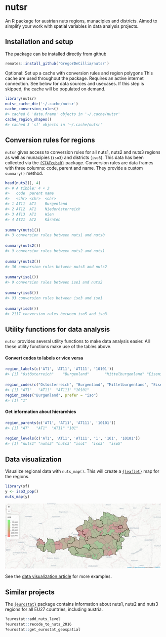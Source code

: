 
# nutsr

An R package for austrian nuts regions, munacipies and districts. Aimed
to simplify your work with spatial variables in data analysis projects.

## Installation and setup

The package can be installed directly from github

``` r
remotes::install_github('GregorDeCillia/nutsr')
```

Optional: Set up a cache with conversion rules and region polygons This
cache are used throughout the package. Requires an active internet
connection. See below for data sources and usecases. If this step is
skipped, the cache will be populated on demand.

``` r
library(nutsr)
nutsr_cache_dir('~/.cache/nutsr')
cache_conversion_rules()
#> cached 6 'data.frame' objects in '~/.cache/nutsr'
cache_region_shapes()
#> cached 3 'sf' objects in '~/.cache/nutsr'
```

## Conversion rules for regions

`nutsr` gives access to conversion rules for all nuts1, nuts2 and nuts3
regions as well as munacipies (`iso3`) and districts (`iso5`). This data
has been collected via the
[`{STATcubeR}`](https://statistikat.github.io/STATcubeR/) package.
Conversion rules are data frames with three columns: code, parent and
name. They provide a custom `summary()` method.

``` r
head(nuts2(), 4)
#> # A tibble: 4 × 3
#>   code  parent name            
#>   <chr> <chr>  <chr>           
#> 1 AT11  AT1    Burgenland      
#> 2 AT12  AT1    Niederösterreich
#> 3 AT13  AT1    Wien            
#> 4 AT21  AT2    Kärnten

summary(nuts1())
#> 3 conversion rules between nuts1 and nuts0

summary(nuts2())
#> 9 conversion rules between nuts2 and nuts1

summary(nuts3())
#> 36 conversion rules between nuts3 and nuts2

summary(iso1())
#> 9 conversion rules between iso1 and nuts2

summary(iso3())
#> 93 conversion rules between iso3 and iso1

summary(iso5())
#> 2117 conversion rules between iso5 and iso3
```

## Utility functions for data analysis

`nutsr` provides several utility functions to make data analysis easier.
All these utility functions make use of the tables above.

#### Convert codes to labels or vice versa

``` r
region_labels(c('AT1', 'AT11', 'AT111', '10101'))
#> [1] "Ostösterreich"    "Burgenland"       "Mittelburgenland" "Eisenstadt"

region_codes(c("Ostösterreich", "Burgenland", "Mittelburgenland", "Eisenstadt"))
#> [1] "AT1"   "AT11"  "AT111" "10101"
region_codes("Burgenland", prefer = "iso")
#> [1] "1"
```

#### Get information about hierarchies

``` r
region_parents(c('AT1', 'AT11', 'AT111', '10101'))
#> [1] "AT"   "AT1"  "AT11" "101"

region_levels(c('AT1', 'AT11', 'AT111', '1', '101', '10101'))
#> [1] "nuts1" "nuts2" "nuts3" "iso1"  "iso3"  "iso5"
```

## Data visualization

Visualize regional data with `nuts_map()`. This will create a
[`{leaflet}`](https://rstudio.github.io/leaflet/) map for the regions.

``` r
library(sf)
y <- iso3_pop()
nuts_map(y)
```

![](man/figures/nuts3_plot-1.png)<!-- -->

See the [data visualization
article](https://gregordecillia.github.io/nutsr/articles/dataviz.html)
for more examples.

## Similar projects

The [`{eurostat}`](https://ropengov.github.io/eurostat/) package
contains information about nuts1, nuts2 and nuts3 regions for all EU27
countries, including austria.

``` r
?eurostat::add_nuts_level
?eurostat::recode_to_nuts_2016
?eurostat::get_eurostat_geospatial
```
